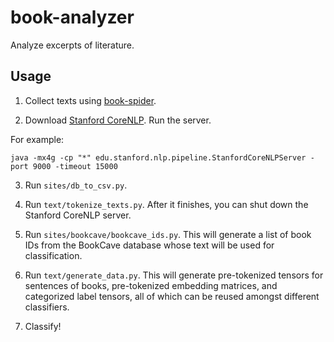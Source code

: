 # book-analyzer

Analyze excerpts of literature.

## Usage

1. Collect texts using [book-spider](https://github.com/EricRobertBrewer/book-spider).

2. Download [Stanford CoreNLP](https://stanfordnlp.github.io/CoreNLP/). Run the server.

For example:
```
java -mx4g -cp "*" edu.stanford.nlp.pipeline.StanfordCoreNLPServer -port 9000 -timeout 15000
```

3. Run `sites/db_to_csv.py`.

4. Run `text/tokenize_texts.py`. After it finishes, you can shut down the Stanford CoreNLP server.

5. Run `sites/bookcave/bookcave_ids.py`. This will generate a list of book IDs from the BookCave database whose text will be used for classification.

6. Run `text/generate_data.py`. This will generate pre-tokenized tensors for sentences of books, pre-tokenized embedding matrices, and categorized label tensors, all of which can be reused amongst different classifiers.

7. Classify!
